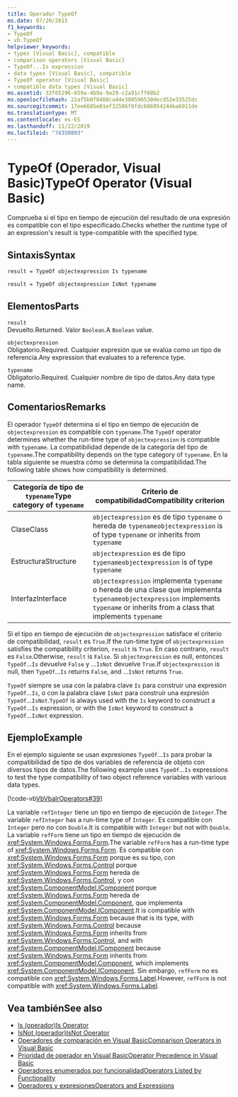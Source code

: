```yaml
---
title: Operador TypeOf
ms.date: 07/20/2015
f1_keywords:
- TypeOf
- vb.TypeOf
helpviewer_keywords:
- types [Visual Basic], compatible
- comparison operators [Visual Basic]
- TypeOf...Is expression
- data types [Visual Basic], compatible
- TypeOf operator [Visual Basic]
- compatible data types [Visual Basic]
ms.assetid: 33f65296-659a-4b9a-9a29-c2a91cff68b2
ms.openlocfilehash: 22af5b8f8488ca44e388596530decd52e33525dc
ms.sourcegitcommit: 17ee6605e01ef32506f8fdc686954244ba6911de
ms.translationtype: MT
ms.contentlocale: es-ES
ms.lasthandoff: 11/22/2019
ms.locfileid: "74350893"
---
```

# <a name="typeof-operator-visual-basic"></a><span data-ttu-id="2935c-102">TypeOf (Operador, Visual Basic)</span><span class="sxs-lookup"><span data-stu-id="2935c-102">TypeOf Operator (Visual Basic)</span></span>
<span data-ttu-id="2935c-103">Comprueba si el tipo en tiempo de ejecución del resultado de una expresión es compatible con el tipo especificado.</span><span class="sxs-lookup"><span data-stu-id="2935c-103">Checks whether the runtime type of an expression's result is type-compatible with the specified type.</span></span>
  
## <a name="syntax"></a><span data-ttu-id="2935c-104">Sintaxis</span><span class="sxs-lookup"><span data-stu-id="2935c-104">Syntax</span></span>  
  
```vb  
result = TypeOf objectexpression Is typename  
```  
  
```vb  
result = TypeOf objectexpression IsNot typename  
```  
  
## <a name="parts"></a><span data-ttu-id="2935c-105">Elementos</span><span class="sxs-lookup"><span data-stu-id="2935c-105">Parts</span></span>  
 `result`  
 <span data-ttu-id="2935c-106">Devuelto.</span><span class="sxs-lookup"><span data-stu-id="2935c-106">Returned.</span></span> <span data-ttu-id="2935c-107">Valor `Boolean`.</span><span class="sxs-lookup"><span data-stu-id="2935c-107">A `Boolean` value.</span></span>  
  
 `objectexpression`  
 <span data-ttu-id="2935c-108">Obligatorio.</span><span class="sxs-lookup"><span data-stu-id="2935c-108">Required.</span></span> <span data-ttu-id="2935c-109">Cualquier expresión que se evalúa como un tipo de referencia.</span><span class="sxs-lookup"><span data-stu-id="2935c-109">Any expression that evaluates to a reference type.</span></span>  
  
 `typename`  
 <span data-ttu-id="2935c-110">Obligatorio.</span><span class="sxs-lookup"><span data-stu-id="2935c-110">Required.</span></span> <span data-ttu-id="2935c-111">Cualquier nombre de tipo de datos.</span><span class="sxs-lookup"><span data-stu-id="2935c-111">Any data type name.</span></span>  
  
## <a name="remarks"></a><span data-ttu-id="2935c-112">Comentarios</span><span class="sxs-lookup"><span data-stu-id="2935c-112">Remarks</span></span>  
 <span data-ttu-id="2935c-113">El operador `TypeOf` determina si el tipo en tiempo de ejecución de `objectexpression` es compatible con `typename`.</span><span class="sxs-lookup"><span data-stu-id="2935c-113">The `TypeOf` operator determines whether the run-time type of `objectexpression` is compatible with `typename`.</span></span> <span data-ttu-id="2935c-114">La compatibilidad depende de la categoría del tipo de `typename`.</span><span class="sxs-lookup"><span data-stu-id="2935c-114">The compatibility depends on the type category of `typename`.</span></span> <span data-ttu-id="2935c-115">En la tabla siguiente se muestra cómo se determina la compatibilidad.</span><span class="sxs-lookup"><span data-stu-id="2935c-115">The following table shows how compatibility is determined.</span></span>  
  
|<span data-ttu-id="2935c-116">Categoría de tipo de `typename`</span><span class="sxs-lookup"><span data-stu-id="2935c-116">Type category of `typename`</span></span>|<span data-ttu-id="2935c-117">Criterio de compatibilidad</span><span class="sxs-lookup"><span data-stu-id="2935c-117">Compatibility criterion</span></span>|  
|---------------------------------|-----------------------------|  
|<span data-ttu-id="2935c-118">Clase</span><span class="sxs-lookup"><span data-stu-id="2935c-118">Class</span></span>|<span data-ttu-id="2935c-119">`objectexpression` es de tipo `typename` o hereda de `typename`</span><span class="sxs-lookup"><span data-stu-id="2935c-119">`objectexpression` is of type `typename` or inherits from `typename`</span></span>|  
|<span data-ttu-id="2935c-120">Estructura</span><span class="sxs-lookup"><span data-stu-id="2935c-120">Structure</span></span>|<span data-ttu-id="2935c-121">`objectexpression` es de tipo `typename`</span><span class="sxs-lookup"><span data-stu-id="2935c-121">`objectexpression` is of type `typename`</span></span>|  
|<span data-ttu-id="2935c-122">Interfaz</span><span class="sxs-lookup"><span data-stu-id="2935c-122">Interface</span></span>|<span data-ttu-id="2935c-123">`objectexpression` implementa `typename` o hereda de una clase que implementa `typename`</span><span class="sxs-lookup"><span data-stu-id="2935c-123">`objectexpression` implements `typename` or inherits from a class that implements `typename`</span></span>|  
  
 <span data-ttu-id="2935c-124">Si el tipo en tiempo de ejecución de `objectexpression` satisface el criterio de compatibilidad, `result` es `True`.</span><span class="sxs-lookup"><span data-stu-id="2935c-124">If the run-time type of `objectexpression` satisfies the compatibility criterion, `result` is `True`.</span></span> <span data-ttu-id="2935c-125">En caso contrario, `result` es `False`.</span><span class="sxs-lookup"><span data-stu-id="2935c-125">Otherwise, `result` is `False`.</span></span>  <span data-ttu-id="2935c-126">Si `objectexpression` es null, entonces `TypeOf`...`Is` devuelve `False` y ...`IsNot` devuelve `True`.</span><span class="sxs-lookup"><span data-stu-id="2935c-126">If `objectexpression` is null, then `TypeOf`...`Is` returns `False`, and ...`IsNot` returns `True`.</span></span>  
  
 <span data-ttu-id="2935c-127">`TypeOf` siempre se usa con la palabra clave `Is` para construir una expresión `TypeOf`...`Is`, o con la palabra clave `IsNot` para construir una expresión `TypeOf`...`IsNot`.</span><span class="sxs-lookup"><span data-stu-id="2935c-127">`TypeOf` is always used with the `Is` keyword to construct a `TypeOf`...`Is` expression, or with the `IsNot` keyword to construct a `TypeOf`...`IsNot` expression.</span></span>  
  
## <a name="example"></a><span data-ttu-id="2935c-128">Ejemplo</span><span class="sxs-lookup"><span data-stu-id="2935c-128">Example</span></span>  
 <span data-ttu-id="2935c-129">En el ejemplo siguiente se usan expresiones `TypeOf`...`Is` para probar la compatibilidad de tipo de dos variables de referencia de objeto con diversos tipos de datos.</span><span class="sxs-lookup"><span data-stu-id="2935c-129">The following example uses `TypeOf`...`Is` expressions to test the type compatibility of two object reference variables with various data types.</span></span>  
  
 [!code-vb[VbVbalrOperators#39](~/samples/snippets/visualbasic/VS_Snippets_VBCSharp/VbVbalrOperators/VB/Class1.vb#39)]  
  
 <span data-ttu-id="2935c-130">La variable `refInteger` tiene un tipo en tiempo de ejecución de `Integer`.</span><span class="sxs-lookup"><span data-stu-id="2935c-130">The variable `refInteger` has a run-time type of `Integer`.</span></span> <span data-ttu-id="2935c-131">Es compatible con `Integer` pero no con `Double`.</span><span class="sxs-lookup"><span data-stu-id="2935c-131">It is compatible with `Integer` but not with `Double`.</span></span> <span data-ttu-id="2935c-132">La variable `refForm` tiene un tipo en tiempo de ejecución de <xref:System.Windows.Forms.Form>.</span><span class="sxs-lookup"><span data-stu-id="2935c-132">The variable `refForm` has a run-time type of <xref:System.Windows.Forms.Form>.</span></span> <span data-ttu-id="2935c-133">Es compatible con <xref:System.Windows.Forms.Form> porque es su tipo, con <xref:System.Windows.Forms.Control> porque <xref:System.Windows.Forms.Form> hereda de <xref:System.Windows.Forms.Control>, y con <xref:System.ComponentModel.IComponent> porque <xref:System.Windows.Forms.Form> hereda de <xref:System.ComponentModel.Component>, que implementa <xref:System.ComponentModel.IComponent>.</span><span class="sxs-lookup"><span data-stu-id="2935c-133">It is compatible with <xref:System.Windows.Forms.Form> because that is its type, with <xref:System.Windows.Forms.Control> because <xref:System.Windows.Forms.Form> inherits from <xref:System.Windows.Forms.Control>, and with <xref:System.ComponentModel.IComponent> because <xref:System.Windows.Forms.Form> inherits from <xref:System.ComponentModel.Component>, which implements <xref:System.ComponentModel.IComponent>.</span></span> <span data-ttu-id="2935c-134">Sin embargo, `refForm` no es compatible con <xref:System.Windows.Forms.Label>.</span><span class="sxs-lookup"><span data-stu-id="2935c-134">However, `refForm` is not compatible with <xref:System.Windows.Forms.Label>.</span></span>  
  
## <a name="see-also"></a><span data-ttu-id="2935c-135">Vea también</span><span class="sxs-lookup"><span data-stu-id="2935c-135">See also</span></span>

- [<span data-ttu-id="2935c-136">Is (operador)</span><span class="sxs-lookup"><span data-stu-id="2935c-136">Is Operator</span></span>](../../../visual-basic/language-reference/operators/is-operator.md)
- [<span data-ttu-id="2935c-137">IsNot (operador)</span><span class="sxs-lookup"><span data-stu-id="2935c-137">IsNot Operator</span></span>](../../../visual-basic/language-reference/operators/isnot-operator.md)
- [<span data-ttu-id="2935c-138">Operadores de comparación en Visual Basic</span><span class="sxs-lookup"><span data-stu-id="2935c-138">Comparison Operators in Visual Basic</span></span>](../../../visual-basic/programming-guide/language-features/operators-and-expressions/comparison-operators.md)
- [<span data-ttu-id="2935c-139">Prioridad de operador en Visual Basic</span><span class="sxs-lookup"><span data-stu-id="2935c-139">Operator Precedence in Visual Basic</span></span>](../../../visual-basic/language-reference/operators/operator-precedence.md)
- [<span data-ttu-id="2935c-140">Operadores enumerados por funcionalidad</span><span class="sxs-lookup"><span data-stu-id="2935c-140">Operators Listed by Functionality</span></span>](../../../visual-basic/language-reference/operators/operators-listed-by-functionality.md)
- [<span data-ttu-id="2935c-141">Operadores y expresiones</span><span class="sxs-lookup"><span data-stu-id="2935c-141">Operators and Expressions</span></span>](../../../visual-basic/programming-guide/language-features/operators-and-expressions/index.md)
